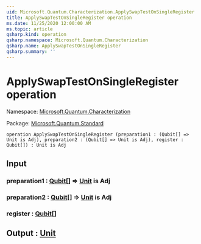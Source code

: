 ```yaml
---
uid: Microsoft.Quantum.Characterization.ApplySwapTestOnSingleRegister
title: ApplySwapTestOnSingleRegister operation
ms.date: 11/25/2020 12:00:00 AM
ms.topic: article
qsharp.kind: operation
qsharp.namespace: Microsoft.Quantum.Characterization
qsharp.name: ApplySwapTestOnSingleRegister
qsharp.summary: ''
---
```


# ApplySwapTestOnSingleRegister operation

Namespace: [Microsoft.Quantum.Characterization](xref:Microsoft.Quantum.Characterization)

Package: [Microsoft.Quantum.Standard](https://nuget.org/packages/Microsoft.Quantum.Standard)




```qsharp
operation ApplySwapTestOnSingleRegister (preparation1 : (Qubit[] => Unit is Adj), preparation2 : (Qubit[] => Unit is Adj), register : Qubit[]) : Unit is Adj
```


## Input

### preparation1 : [Qubit](xref:microsoft.quantum.concepts.the-qubit)[] => [Unit](xref:microsoft.quantum.user-guide.language.types)  is Adj




### preparation2 : [Qubit](xref:microsoft.quantum.concepts.the-qubit)[] => [Unit](xref:microsoft.quantum.user-guide.language.types)  is Adj




### register : [Qubit](xref:microsoft.quantum.concepts.the-qubit)[]





## Output : [Unit](xref:microsoft.quantum.user-guide.language.types)

